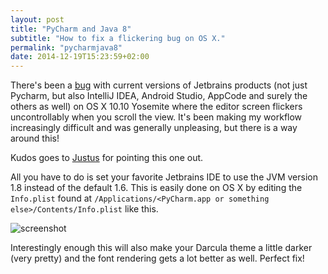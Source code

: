 ```yaml
---
layout: post
title: "PyCharm and Java 8"
subtitle: "How to fix a flickering bug on OS X."
permalink: "pycharmjava8"
date: 2014-12-19T15:23:59+02:00
---
```


There's been a [bug](https://youtrack.jetbrains.com/issue/IDEA-131632) with current versions of Jetbrains products (not just Pycharm, but also IntelliJ IDEA, Android Studio, AppCode and surely the others as well) on OS X 10.10 Yosemite where the editor screen flickers uncontrollably when you scroll the view. It's been making my workflow increasingly difficult and was generally unpleasing, but there is a way around this!

Kudos goes to [Justus](http://justusadam.com) for pointing this one out.

All you have to do is set your favorite Jetbrains IDE to use the JVM version 1.8 instead of the default 1.6. This is easily done on OS X by editing the `Info.plist` found at `/Applications/<PyCharm.app or something else>/Contents/Info.plist` like this.

![screenshot](https://i.imgur.com/MVsLBn3.png)

Interestingly enough this will also make your Darcula theme a little darker (very pretty) and the font rendering gets a lot better as well. Perfect fix!
